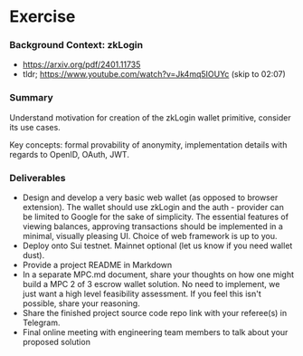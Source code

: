 # Exercise

### Background Context: zkLogin
- https://arxiv.org/pdf/2401.11735
- tldr; https://www.youtube.com/watch?v=Jk4mq5IOUYc (skip to 02:07)

### Summary

Understand motivation for creation of the zkLogin wallet primitive, consider its use cases.

Key concepts: formal provability of anonymity, implementation details with regards to OpenID, OAuth, JWT.

### Deliverables

- Design and develop a very basic web wallet (as opposed to browser extension). The wallet should use zkLogin and the auth - provider can be limited to Google for the sake of simplicity. The essential features of viewing balances, approving transactions should be implemented in a minimal, visually pleasing UI. Choice of web framework is up to you. 
- Deploy onto Sui testnet. Mainnet optional (let us know if you need wallet dust).
- Provide a project README in Markdown
- In a separate MPC.md document, share your thoughts on how one might build a MPC 2 of 3 escrow wallet solution. No need to implement, we just want a high level feasibility assessment. If you feel this isn't possible, share your reasoning.  
- Share the finished project source code repo link with your referee(s) in Telegram.
- Final online meeting with engineering team members to talk about your proposed solution
